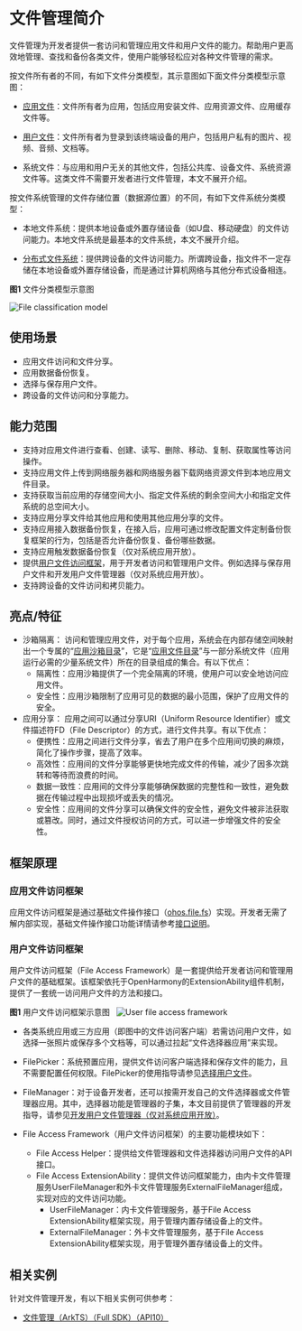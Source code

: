 # 文件管理简介

文件管理为开发者提供一套访问和管理应用文件和用户文件的能力。帮助用户更高效地管理、查找和备份各类文件，使用户能够轻松应对各种文件管理的需求。

按文件所有者的不同，有如下文件分类模型，其示意图如下面文件分类模型示意图：

- [应用文件](app-file-overview.md)：文件所有者为应用，包括应用安装文件、应用资源文件、应用缓存文件等。

- [用户文件](user-file-overview.md)：文件所有者为登录到该终端设备的用户，包括用户私有的图片、视频、音频、文档等。

- 系统文件：与应用和用户无关的其他文件，包括公共库、设备文件、系统资源文件等。这类文件不需要开发者进行文件管理，本文不展开介绍。

按文件系统管理的文件存储位置（数据源位置）的不同，有如下文件系统分类模型：

- 本地文件系统：提供本地设备或外置存储设备（如U盘、移动硬盘）的文件访问能力。本地文件系统是最基本的文件系统，本文不展开介绍。

- [分布式文件系统](distributed-fs-overview.md)：提供跨设备的文件访问能力。所谓跨设备，指文件不一定存储在本地设备或外置存储设备，而是通过计算机网络与其他分布式设备相连。

**图1** 文件分类模型示意图

![File classification model](figures/file-classification-model.png)

## 使用场景

- 应用文件访问和文件分享。
- 应用数据备份恢复。
- 选择与保存用户文件。
- 跨设备的文件访问和分享能力。

## 能力范围

- 支持对应用文件进行查看、创建、读写、删除、移动、复制、获取属性等访问操作。
- 支持应用文件上传到网络服务器和网络服务器下载网络资源文件到本地应用文件目录。
- 支持获取当前应用的存储空间大小、指定文件系统的剩余空间大小和指定文件系统的总空间大小。
- 支持应用分享文件给其他应用和使用其他应用分享的文件。
- 支持应用接入数据备份恢复，在接入后，应用可通过修改配置文件定制备份恢复框架的行为，包括是否允许备份恢复、备份哪些数据。
- 支持应用触发数据备份恢复（仅对系统应用开放）。
- 提供[用户文件访问框架](#用户文件访问框架)，用于开发者访问和管理用户文件。例如选择与保存用户文件和开发用户文件管理器（仅对系统应用开放）。
- 支持跨设备的文件访问和拷贝能力。

## 亮点/特征

- 沙箱隔离：
访问和管理应用文件，对于每个应用，系统会在内部存储空间映射出一个专属的“[应用沙箱目录](app-sandbox-directory.md#应用沙箱目录)”，它是“[应用文件目录](app-sandbox-directory.md#应用文件目录与应用文件路径)”与一部分系统文件（应用运行必需的少量系统文件）所在的目录组成的集合。有以下优点：
  - 隔离性：应用沙箱提供了一个完全隔离的环境，使用户可以安全地访问应用文件。
  - 安全性：应用沙箱限制了应用可见的数据的最小范围，保护了应用文件的安全。
- 应用分享：
应用之间可以通过分享URI（Uniform Resource Identifier）或文件描述符FD（File Descriptor）的方式，进行文件共享。有以下优点：
  - 便携性：应用之间进行文件分享，省去了用户在多个应用间切换的麻烦，简化了操作步骤，提高了效率。
  - 高效性：应用间的文件分享能够更快地完成文件的传输，减少了因多次跳转和等待而浪费的时间。
  - 数据一致性：应用间的文件分享能够确保数据的完整性和一致性，避免数据在传输过程中出现损坏或丢失的情况。
  - 安全性：应用间的文件分享可以确保文件的安全性，避免文件被非法获取或篡改。同时，通过文件授权访问的方式，可以进一步增强文件的安全性。

## 框架原理

### 应用文件访问框架

应用文件访问框架是通过基础文件操作接口（[ohos.file.fs](../reference/apis/js-apis-file-fs.md)）实现。开发者无需了解内部实现，基础文件操作接口功能详情请参考[接口说明](app-file-access.md#接口说明)。

### 用户文件访问框架

用户文件访问框架（File Access Framework）是一套提供给开发者访问和管理用户文件的基础框架。该框架依托于OpenHarmony的ExtensionAbility组件机制，提供了一套统一访问用户文件的方法和接口。

**图1** 用户文件访问框架示意图  
![User file access framework](figures/user-file-access-framework.png)

- 各类系统应用或三方应用（即图中的文件访问客户端）若需访问用户文件，如选择一张照片或保存多个文档等，可以通过拉起“文件选择器应用”来实现。

- FilePicker：系统预置应用，提供文件访问客户端选择和保存文件的能力，且不需要配置任何权限。FilePicker的使用指导请参见[选择用户文件](select-user-file.md)。

- FileManager：对于设备开发者，还可以按需开发自己的文件选择器或文件管理器应用。其中，选择器功能是管理器的子集，本文目前提供了管理器的开发指导，请参见[开发用户文件管理器（仅对系统应用开放）](dev-user-file-manager.md)。

- File Access Framework（用户文件访问框架）的主要功能模块如下：
  - File Access Helper：提供给文件管理器和文件选择器访问用户文件的API接口。
  - File Access ExtensionAbility：提供文件访问框架能力，由内卡文件管理服务UserFileManager和外卡文件管理服务ExternalFileManager组成，实现对应的文件访问功能。
    - UserFileManager：内卡文件管理服务，基于File Access ExtensionAbility框架实现，用于管理内置存储设备上的文件。
    - ExternalFileManager：外卡文件管理服务，基于File Access ExtensionAbility框架实现，用于管理外置存储设备上的文件。

## 相关实例

针对文件管理开发，有以下相关实例可供参考：

- [文件管理（ArkTS）（Full SDK）（API10）](https://gitee.com/openharmony/applications_app_samples/tree/OpenHarmony-4.1-Beta1/code/BasicFeature/FileManagement/FileManager)

